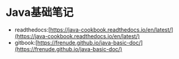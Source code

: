 # Java基础笔记
- readthedocs:[https://java-cookbook.readthedocs.io/en/latest/](https://java-cookbook.readthedocs.io/en/latest/)
- gitbook:[https://frenude.github.io/java-basic-doc/](https://frenude.github.io/java-basic-doc/)
